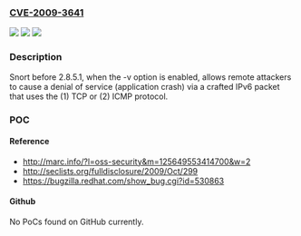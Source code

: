### [CVE-2009-3641](https://cve.mitre.org/cgi-bin/cvename.cgi?name=CVE-2009-3641)
![](https://img.shields.io/static/v1?label=Product&message=n%2Fa&color=blue)
![](https://img.shields.io/static/v1?label=Version&message=n%2Fa&color=blue)
![](https://img.shields.io/static/v1?label=Vulnerability&message=n%2Fa&color=brighgreen)

### Description

Snort before 2.8.5.1, when the -v option is enabled, allows remote attackers to cause a denial of service (application crash) via a crafted IPv6 packet that uses the (1) TCP or (2) ICMP protocol.

### POC

#### Reference
- http://marc.info/?l=oss-security&m=125649553414700&w=2
- http://seclists.org/fulldisclosure/2009/Oct/299
- https://bugzilla.redhat.com/show_bug.cgi?id=530863

#### Github
No PoCs found on GitHub currently.


